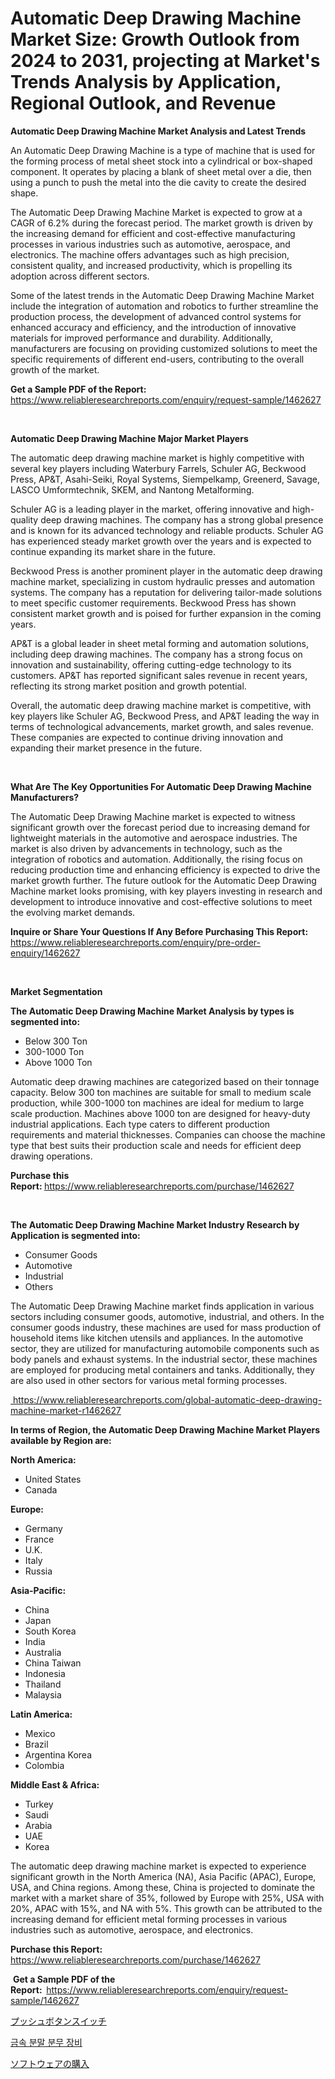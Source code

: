 <p><h1>Automatic Deep Drawing Machine Market Size: Growth Outlook from 2024 to 2031, projecting at Market's Trends Analysis by Application, Regional Outlook, and Revenue</h1></p><p><strong>Automatic Deep Drawing Machine Market Analysis and Latest Trends</strong></p>
<p><p>An Automatic Deep Drawing Machine is a type of machine that is used for the forming process of metal sheet stock into a cylindrical or box-shaped component. It operates by placing a blank of sheet metal over a die, then using a punch to push the metal into the die cavity to create the desired shape.</p><p>The Automatic Deep Drawing Machine Market is expected to grow at a CAGR of 6.2% during the forecast period. The market growth is driven by the increasing demand for efficient and cost-effective manufacturing processes in various industries such as automotive, aerospace, and electronics. The machine offers advantages such as high precision, consistent quality, and increased productivity, which is propelling its adoption across different sectors.</p><p>Some of the latest trends in the Automatic Deep Drawing Machine Market include the integration of automation and robotics to further streamline the production process, the development of advanced control systems for enhanced accuracy and efficiency, and the introduction of innovative materials for improved performance and durability. Additionally, manufacturers are focusing on providing customized solutions to meet the specific requirements of different end-users, contributing to the overall growth of the market.</p></p>
<p><strong>Get a Sample PDF of the Report:&nbsp;</strong> <a href="https://www.reliableresearchreports.com/enquiry/request-sample/1462627">https://www.reliableresearchreports.com/enquiry/request-sample/1462627</a></p>
<p>&nbsp;</p>
<p><strong>Automatic Deep Drawing Machine Major Market Players</strong></p>
<p><p>The automatic deep drawing machine market is highly competitive with several key players including Waterbury Farrels, Schuler AG, Beckwood Press, AP&T, Asahi-Seiki, Royal Systems, Siempelkamp, Greenerd, Savage, LASCO Umformtechnik, SKEM, and Nantong Metalforming.</p><p>Schuler AG is a leading player in the market, offering innovative and high-quality deep drawing machines. The company has a strong global presence and is known for its advanced technology and reliable products. Schuler AG has experienced steady market growth over the years and is expected to continue expanding its market share in the future.</p><p>Beckwood Press is another prominent player in the automatic deep drawing machine market, specializing in custom hydraulic presses and automation systems. The company has a reputation for delivering tailor-made solutions to meet specific customer requirements. Beckwood Press has shown consistent market growth and is poised for further expansion in the coming years.</p><p>AP&T is a global leader in sheet metal forming and automation solutions, including deep drawing machines. The company has a strong focus on innovation and sustainability, offering cutting-edge technology to its customers. AP&T has reported significant sales revenue in recent years, reflecting its strong market position and growth potential.</p><p>Overall, the automatic deep drawing machine market is competitive, with key players like Schuler AG, Beckwood Press, and AP&T leading the way in terms of technological advancements, market growth, and sales revenue. These companies are expected to continue driving innovation and expanding their market presence in the future.</p></p>
<p>&nbsp;</p>
<p><strong>What Are The Key Opportunities For Automatic Deep Drawing Machine Manufacturers?</strong></p>
<p><p>The Automatic Deep Drawing Machine market is expected to witness significant growth over the forecast period due to increasing demand for lightweight materials in the automotive and aerospace industries. The market is also driven by advancements in technology, such as the integration of robotics and automation. Additionally, the rising focus on reducing production time and enhancing efficiency is expected to drive the market growth further. The future outlook for the Automatic Deep Drawing Machine market looks promising, with key players investing in research and development to introduce innovative and cost-effective solutions to meet the evolving market demands.</p></p>
<p><strong>Inquire or Share Your Questions If Any Before Purchasing This Report:</strong> <a href="https://www.reliableresearchreports.com/enquiry/pre-order-enquiry/1462627">https://www.reliableresearchreports.com/enquiry/pre-order-enquiry/1462627</a></p>
<p>&nbsp;</p>
<p><strong>Market Segmentation</strong></p>
<p><strong>The Automatic Deep Drawing Machine Market Analysis by types is segmented into:</strong></p>
<p><ul><li>Below 300 Ton</li><li>300-1000 Ton</li><li>Above 1000 Ton</li></ul></p>
<p><p>Automatic deep drawing machines are categorized based on their tonnage capacity. Below 300 ton machines are suitable for small to medium scale production, while 300-1000 ton machines are ideal for medium to large scale production. Machines above 1000 ton are designed for heavy-duty industrial applications. Each type caters to different production requirements and material thicknesses. Companies can choose the machine type that best suits their production scale and needs for efficient deep drawing operations.</p></p>
<p><strong>Purchase this Report:&nbsp;</strong><a href="https://www.reliableresearchreports.com/purchase/1462627">https://www.reliableresearchreports.com/purchase/1462627</a></p>
<p>&nbsp;</p>
<p><strong>The Automatic Deep Drawing Machine Market Industry Research by Application is segmented into:</strong></p>
<p><ul><li>Consumer Goods</li><li>Automotive</li><li>Industrial</li><li>Others</li></ul></p>
<p><p>The Automatic Deep Drawing Machine market finds application in various sectors including consumer goods, automotive, industrial, and others. In the consumer goods industry, these machines are used for mass production of household items like kitchen utensils and appliances. In the automotive sector, they are utilized for manufacturing automobile components such as body panels and exhaust systems. In the industrial sector, these machines are employed for producing metal containers and tanks. Additionally, they are also used in other sectors for various metal forming processes.</p></p>
<p><a href="https://www.reliableresearchreports.com/global-automatic-deep-drawing-machine-market-r1462627">&nbsp;https://www.reliableresearchreports.com/global-automatic-deep-drawing-machine-market-r1462627</a></p>
<p><strong>In terms of Region, the Automatic Deep Drawing Machine Market Players available by Region are:</strong></p>
<p>
    <p> <strong> North America: </strong>
        <ul>
            <li>United States</li>
            <li>Canada</li>
        </ul>
        </p> 
    <p> <strong> Europe: </strong>
        <ul>
            <li>Germany</li>
            <li>France</li>
            <li>U.K.</li>
            <li>Italy</li>
            <li>Russia</li>
        </ul>
        </p> 
    <p> <strong> Asia-Pacific: </strong>
        <ul>
            <li>China</li>
            <li>Japan</li>
            <li>South Korea</li>
            <li>India</li>
            <li>Australia</li>
            <li>China Taiwan</li>
            <li>Indonesia</li>
            <li>Thailand</li>
            <li>Malaysia</li>
        </ul>
        </p> 
    <p> <strong> Latin America: </strong>
        <ul>
            <li>Mexico</li>
            <li>Brazil</li>
            <li>Argentina Korea</li>
            <li>Colombia</li>
        </ul>
        </p> 
    <p> <strong> Middle East & Africa: </strong>
        <ul>
            <li>Turkey</li>
            <li>Saudi</li>
            <li>Arabia</li>
            <li>UAE</li>
            <li>Korea</li>
        </ul>
    </p>
    </p>
<p><p>The automatic deep drawing machine market is expected to experience significant growth in the North America (NA), Asia Pacific (APAC), Europe, USA, and China regions. Among these, China is projected to dominate the market with a market share of 35%, followed by Europe with 25%, USA with 20%, APAC with 15%, and NA with 5%. This growth can be attributed to the increasing demand for efficient metal forming processes in various industries such as automotive, aerospace, and electronics.</p></p>
<p><strong>Purchase this Report: </strong><a href="https://www.reliableresearchreports.com/purchase/1462627">https://www.reliableresearchreports.com/purchase/1462627</a></p>
<p>&nbsp;<strong>Get a Sample PDF of the Report:&nbsp;&nbsp;</strong><a href="https://www.reliableresearchreports.com/enquiry/request-sample/1462627">https://www.reliableresearchreports.com/enquiry/request-sample/1462627</a></p>
<p><strong></strong></p>
<p><p><a href="https://github.com/hwbcz413288296/Market-Research-Report-List-1/blob/main/367991041176.md">プッシュボタンスイッチ</a></p><p><a href="https://github.com/mpodehpw07370073/Market-Research-Report-List-1/blob/main/203735338302.md">금속 분말 분무 장비</a></p><p><a href="https://github.com/efcvopdgkdx128/Market-Research-Report-List-1/blob/main/395644141175.md">ソフトウェアの購入</a></p></p>
